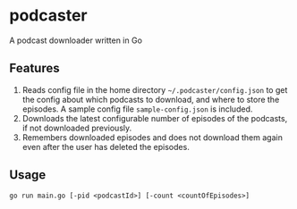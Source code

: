 # podcaster
A podcast downloader written in Go

## Features
1. Reads config file in the home directory `~/.podcaster/config.json`  to get the config about which podcasts to download, and where to store the episodes. A sample config file `sample-config.json` is included.
2. Downloads the latest configurable number of episodes of the podcasts, if not downloaded previously.
3. Remembers downloaded episodes and does not download them again even after the user has deleted the episodes. 

## Usage
```
go run main.go [-pid <podcastId>] [-count <countOfEpisodes>]
```



